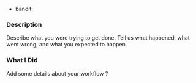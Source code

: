* bandit:

### Description

Describe what you were trying to get done.
Tell us what happened, what went wrong, and what you expected to happen.

### What I Did

Add some details about your workflow ?
